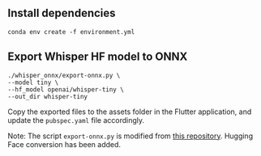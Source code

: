 ## Install dependencies

	conda env create -f environment.yml


## Export Whisper HF model to ONNX

	./whisper_onnx/export-onnx.py \
	--model tiny \
	--hf_model openai/whisper-tiny \
	--out_dir whisper-tiny

Copy the exported files to the assets folder in the Flutter application, and update the `pubspec.yaml` file accordingly.

Note: The script `export-onnx.py` is modified from [this repository](https://github.com/k2-fsa/sherpa-onnx/tree/master/scripts/whisper). Hugging Face conversion has been added.

